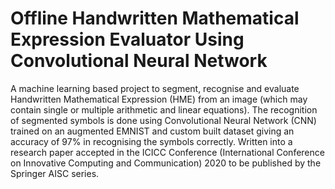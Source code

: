 # Offline Handwritten Mathematical Expression Evaluator Using Convolutional Neural Network

A machine learning based project to segment, recognise and evaluate Handwritten Mathematical Expression (HME) from an image (which may contain single or multiple arithmetic and linear equations).
The recognition of segmented symbols is done using Convolutional Neural Network (CNN) trained on an augmented EMNIST and custom built dataset giving an accuracy of 97% in recognising the symbols correctly.
Written into a research paper accepted in the ICICC Conference (International Conference on Innovative Computing and Communication) 2020 to be published by the Springer AISC series.
